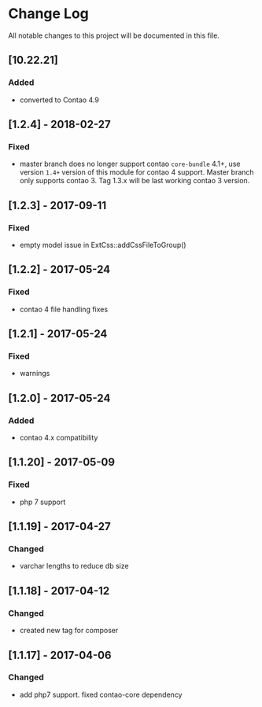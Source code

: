 # Change Log
All notable changes to this project will be documented in this file.

## [10.22.21]

### Added
- converted to Contao 4.9

## [1.2.4] - 2018-02-27

### Fixed
- master branch does no longer support contao `core-bundle` 4.1+, use version `1.4+` version of this module for contao 4 support. Master branch only supports contao 3. Tag 1.3.x will be last working contao 3 version.

## [1.2.3] - 2017-09-11

### Fixed
- empty model issue in ExtCss::addCssFileToGroup()

## [1.2.2] - 2017-05-24

### Fixed
- contao 4 file handling fixes

## [1.2.1] - 2017-05-24

### Fixed
- warnings

## [1.2.0] - 2017-05-24

### Added
- contao 4.x compatibility

## [1.1.20] - 2017-05-09

### Fixed
- php 7 support

## [1.1.19] - 2017-04-27

### Changed
- varchar lengths to reduce db size

## [1.1.18] - 2017-04-12

### Changed
- created new tag for composer

## [1.1.17] - 2017-04-06

### Changed
- add php7 support. fixed contao-core dependency

